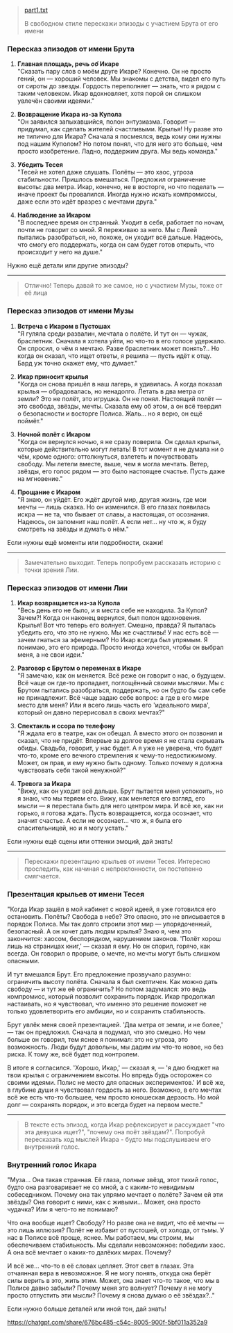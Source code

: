 > [part1.txt](input/part1.txt)
>
> В свободном стиле перескажи эпизоды с участием Брута от его имени

### Пересказ эпизодов от имени Брута

1. **Главная площадь, речь *об* Икаре**  
"Сказать пару слов о моём друге Икаре? Конечно. Он не просто гений, он — хороший человек. Мы знакомы с детства, видел его путь от сироты до звезды. Гордость переполняет — знать, что я рядом с таким человеком. Икар вдохновляет, хотя порой он слишком увлечён своими идеями."

2. **Возвращение Икара из-за Купола**  
"Он заявился запыхавшийся, полон энтузиазма. Говорит — придумал, как сделать жителей счастливыми. Крылья! Ну разве это не типично для Икара? Сначала я посмеялся, ведь кому они нужны под нашим Куполом? Но потом понял, что для него это больше, чем просто изобретение. Ладно, поддержим друга. Мы ведь команда."

3. **Убедить Тесея**  
"Тесей не хотел даже слушать. Полёты — это хаос, угроза стабильности. Пришлось вмешаться. Предложил ограничение высоты: два метра. Икар, конечно, не в восторге, но что поделать — иначе проект бы провалился. Иногда нужно искать компромиссы, даже если это идёт вразрез с мечтами друга."

4. **Наблюдение за Икаром**  
"В последнее время он странный. Уходит в себя, работает по ночам, почти не говорит со мной. Я переживаю за него. Мы с Лией пытались разобраться, но, похоже, он уходит всё дальше. Надеюсь, что смогу его поддержать, когда он сам будет готов открыть, что происходит у него на душе."

Нужно ещё детали или другие эпизоды?

---

> Отлично! Теперь давай то же самое, но с участием Музы, тоже от её лица

### Пересказ эпизодов от имени Музы

1. **Встреча с Икаром в Пустошах**  
"Я гуляла среди развалин, мечтала о полёте. И тут он — чужак, браслетник. Сначала я хотела уйти, но что-то в его голосе удержало. Он спросил, о чём я мечтаю. Разве браслетник может понять?.. Но когда он сказал, что ищет ответы, я решила — пусть идёт к отцу. Бард уж точно скажет ему, что думает."

2. **Икар приносит крылья**  
"Когда он снова пришёл в наш лагерь, я удивилась. А когда показал крылья — обрадовалась, но ненадолго. Летать в два метра от земли? Это не полёт, это игрушка. Он не понял. Настоящий полёт — это свобода, звёзды, мечты. Сказала ему об этом, а он всё твердил о безопасности и восторге Полиса. Жаль... но я верю, он ещё поймёт."

3. **Ночной полёт с Икаром**  
"Когда он вернулся ночью, я не сразу поверила. Он сделал крылья, которые действительно могут летать! В тот момент я не думала ни о чём, кроме одного: оттолкнуться, взлететь и почувствовать свободу. Мы летели вместе, выше, чем я могла мечтать. Ветер, звёзды, его голос рядом — это было настоящее счастье. Пусть даже на мгновение."

4. **Прощание с Икаром**  
"Я знаю, он уйдёт. Его ждёт другой мир, другая жизнь, где мои мечты — лишь сказка. Но он изменился. В его глазах появилась искра — не та, что бывает от славы, а настоящая, от осознания. Надеюсь, он запомнит наш полёт. А если нет... ну что ж, я буду смотреть на звёзды и думать о нём."

Если нужны ещё моменты или подробности, скажи!

---

> Замечательно выходит. Теперь попробуем рассказать историю с точки зрения Лии.

### Пересказ эпизодов от имени Лии

1. **Икар возвращается из-за Купола**  
"Весь день его не было, и я места себе не находила. За Купол? Зачем?! Когда он наконец вернулся, был полон вдохновения. Крылья! Вот что теперь его волнует. Смешно, правда? Я пыталась убедить его, что это не нужно. Мы же счастливы! У нас есть всё — зачем гнаться за эфемерным? Но Икар всегда был упрямым. Я понимаю, это его природа. Просто иногда хочется, чтобы он выбрал меня, а не свои идеи."

2. **Разговор с Брутом о переменах в Икаре**  
"Я замечаю, как он меняется. Всё реже он говорит о нас, о будущем. Всё чаще он где-то пропадает, поглощённый своими мыслями. Мы с Брутом пытались разобраться, поддержать, но он будто бы сам себе не принадлежит. Всё чаще задаю себе вопрос: а где в его мире место для меня? Или я всего лишь часть его 'идеального мира', который он давно перерисовал в своих мечтах?"

3. **Спектакль и ссора по телефону**  
"Я ждала его в театре, как он обещал. А вместо этого он позвонил и сказал, что не придёт. Впервые за долгое время я не стала скрывать обиды. Свадьба, говорит, у нас будет. А я уже не уверена, что будет что-то, кроме его вечного стремления к чему-то недостижимому. Может, он прав, и ему нужно быть одному. Только почему я должна чувствовать себя такой ненужной?"

4. **Тревога за Икара**  
"Вижу, как он уходит всё дальше. Брут пытается меня успокоить, но я знаю, что мы теряем его. Вижу, как меняется его взгляд, его мысли — я перестала быть для него центром мира. И всё же, как ни горько, я готова ждать. Пусть возвращается, когда осознает, что значит счастье. А если не осознает... что ж, я была его спасительницей, но и я могу устать."

Если нужны ещё сцены или оттенки эмоций, дай знать!

---

> Перескажи презентацию крыльев от имени Тесея. Интересно проследить, как начиная с непреклонности, он постепенно смягчается.

### Презентация крыльев от имени Тесея

"Когда Икар зашёл в мой кабинет с новой идеей, я уже готовился его остановить. Полёты? Свобода в небе? Это опасно, это не вписывается в порядок Полиса. Мы так долго строили этот мир — упорядоченный, безопасный. А он хочет дать людям крылья? Знаю я, чем это закончится: хаосом, беспорядком, нарушением законов. 'Полёт хорош лишь на страницах книг,' — сказал я ему. Но он спорил, горячо, как всегда. Он говорил о прорыве, о мечте, но мечты могут быть слишком опасными.

И тут вмешался Брут. Его предложение прозвучало разумно: ограничить высоту полёта. Сначала я был скептичен. Как можно дать свободу — и тут же её ограничить? Но потом задумался: это ведь компромисс, который позволит сохранить порядок. Икар продолжал настаивать, но я чувствовал, что именно это решение поможет не только удовлетворить его амбиции, но и сохранить стабильность.

Брут увлёк меня своей презентацией. 'Два метра от земли, и не более,' — так он предложил. Сначала я подумал, что это смешно. Но чем больше он говорил, тем яснее я понимал: это не угроза, это возможность. Люди будут довольны, мы дадим им что-то новое, но без риска. К тому же, всё будет под контролем.

В итоге я согласился. 'Хорошо, Икар,' — сказал я, — 'я даю бюджет на твои крылья с ограничением высоты. Но впредь будь осторожен со своими идеями. Полис не место для опасных экспериментов.' И всё же, в глубине души я чувствовал гордость за него. Возможно, в его мечтах всё же есть что-то большее, чем просто юношеская дерзость. Но мой долг — сохранять порядок, и это всегда будет на первом месте."

---

> В тексте есть эпизод, когда Икар рефлексирует и рассуждает "что эта девушка ищет?", "почему она поёт звёздам?". Попробуй пересказать ход мыслей Икара - будто мы подслушиваем его внутренний голос.

### Внутренний голос Икара

"Муза... Она такая странная. Её глаза, *полные* звёзд, этот тихий голос, будто она разговаривает не со мной, а с каким-то невидимым собеседником. Почему она так упрямо мечтает о полёте? Зачем ей эти звёзды? Она говорит с ними, как с живыми... Может, она просто чудачка? Или я чего-то не понимаю?

Что она вообще ищет? Свободу? Но разве она не видит, что её мечты — это лишь иллюзия? Полёт не избавит от пустошей, от холода, от тьмы. У нас в Полисе всё проще, яснее. Мы работаем, мы строим, мы обеспечиваем стабильность. Мы сделали невозможное: победили хаос. А она всё мечтает о каких-то далёких мирах. Почему?

И всё же... что-то в её словах цепляет. Этот свет в глазах. Эта отчаянная вера в невозможное. Я не могу понять, откуда она берёт силы верить в это, жить этим. Может, она знает что-то такое, что мы в Полисе давно забыли? Почему меня это волнует? Почему я не могу просто отпустить эти мысли? Почему я снова думаю о её звёздах?.."

Если нужно больше деталей или иной тон, дай знать!


https://chatgpt.com/share/676bc485-c54c-8005-900f-5bf011a352a9
